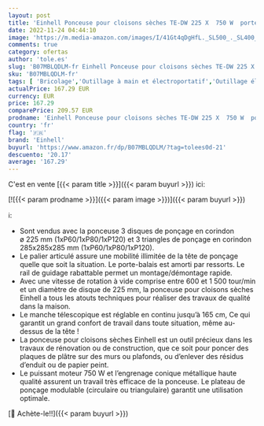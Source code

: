 ```yaml
---
layout: post
title: 'Einhell Ponceuse pour cloisons sèches TE-DW 225 X  750 W  porte-balais à ressorts  manche télescopique 165 cm maximum  vendue avec disques et triangles de ponçage  patins en tissu abrasif et coffret '
date: 2022-11-24 04:44:10
image: 'https://m.media-amazon.com/images/I/41Gt4qDgHfL._SL500_._SL400_.jpg'
comments: true
category: ofertas
author: 'tole.es'
slug: 'B07MBLQDLM-fr Einhell Ponceuse pour cloisons sèches TE-DW 225 X 750 W...'
sku: 'B07MBLQDLM-fr'
tags: [ 'Bricolage','Outillage à main et électroportatif','Outillage électroportatif','Polisseuses électriques','einhell','🇫🇷', ]
actualPrice: 167.29 EUR
currency: EUR
price: 167.29
comparePrice: 209.57 EUR
prodname: 'Einhell Ponceuse pour cloisons sèches TE-DW 225 X  750 W  porte-balais à ressorts  manche télescopique 165 cm maximum  vendue avec disques et triangles de ponçage  patins en tissu abrasif et coffret '
country: 'fr'
flag: '🇫🇷'
brand: 'Einhell'
buyurl: 'https://www.amazon.fr/dp/B07MBLQDLM/?tag=tolees0d-21'
descuento: '20.17'
average: '167.29'
---
```


C'est en vente [{{< param title >}}]({{< param buyurl >}}) ici:

[![{{< param prodname >}}]({{< param image >}})]({{< param buyurl >}})

ℹ️:

- Sont vendus avec la ponceuse 3 disques de ponçage en corindon ø 225 mm (1xP60/1xP80/1xP120) et 3 triangles de ponçage en corindon 285x285x285 mm (1xP60/1xP80/1xP120).
- Le palier articulé assure une mobilité illimitée de la tête de ponçage quelle que soit la situation. Le porte-balais est amorti par ressorts. Le rail de guidage rabattable permet un montage/démontage rapide.
- Avec une vitesse de rotation à vide comprise entre 600 et 1 500 tour/min et un diamètre de disque de 225 mm, la ponceuse pour cloisons sèches Einhell a tous les atouts techniques pour réaliser des travaux de qualité dans la maison.
- Le manche télescopique est réglable en continu jusqu’à 165 cm, Ce qui garantit un grand confort de travail dans toute situation, même au-dessus de la tête !
- La ponceuse pour cloisons sèches Einhell est un outil précieux dans les travaux de rénovation ou de construction, que ce soit pour poncer des plaques de plâtre sur des murs ou plafonds, ou d’enlever des résidus d’enduit ou de papier peint.
- Le puissant moteur 750 W et l’engrenage conique métallique haute qualité assurent un travail très efficace de la ponceuse. Le plateau de ponçage modulable (circulaire ou triangulaire) garantit une utilisation optimale.

[🛒 Achète-le!!]({{< param buyurl >}})
